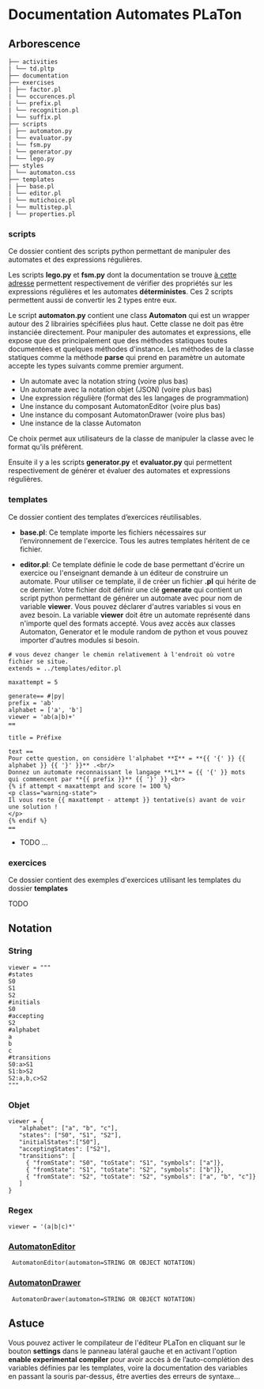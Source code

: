 # Documentation Automates PLaTon

## Arborescence

```
├── activities
| └── td.pltp
├── documentation
├── exercises
| ├── factor.pl
| └── occurences.pl
| └── prefix.pl
| └── recognition.pl
| └── suffix.pl
├── scripts
| ├── automaton.py
| └── evaluator.py
| └── fsm.py
| └── generator.py
| └── lego.py
├── styles
| └── automaton.css
├── templates
| ├── base.pl
| └── editor.pl
| └── mutichoice.pl
| └── multistep.pl
| └── properties.pl
```

### scripts
Ce dossier contient des scripts python permettant de manipuler des automates et des expressions régulières.

Les scripts **lego.py** et **fsm.py** dont la documentation se trouve [à cette adresse]('https://github.com/qntm/greenery') permettent respectivement de vérifier des propriétés sur les expressions régulières et les automates **déterministes**. Ces 2 scripts permettent aussi de convertir les 2 types entre eux.

Le script **automaton.py** contient  une class **Automaton** qui est un wrapper autour des 2 librairies spécifiées plus haut. Cette classe ne doit pas être instanciée directement. Pour manipuler des automates et expressions, elle expose que des principalement que des méthodes statiques toutes documentées et quelques méthodes d'instance. Les méthodes de la classe statiques comme la méthode **parse** qui prend en paramètre un automate accepte les types suivants comme premier argument.

- Un automate avec la notation string (voire plus bas)
- Un automate avec la notation objet (JSON) (voire plus bas)
- Une expression régulière (format des les langages de programmation)
- Une instance du composant AutomatonEditor (voire plus bas)
- Une instance du composant AutomatonDrawer (voire plus bas)
- Une instance de la classe Automaton

Ce choix permet aux utilisateurs de la classe de manipuler la classe avec le format qu'ils préfèrent.

Ensuite il y a les scripts **generator.py** et **evaluator.py** qui permettent respectivement de générer et évaluer des automates et expressions régulières. 

### templates
Ce dossier contient des templates d’exercices réutilisables.

- **base.pl**: Ce template importe les fichiers nécessaires sur l’environnement de l'exercice. Tous les autres templates héritent de ce fichier.

- **editor.pl**: Ce template définie le code de base permettant d'écrire un exercice ou l'enseignant demande à un éditeur de construire un automate. Pour utiliser ce template, il de créer un fichier **.pl** qui hérite de ce dernier. Votre fichier doit définir une clé **generate** qui contient un script python permettant de générer un automate avec pour nom de variable **viewer**. Vous pouvez déclarer d'autres variables si vous en avez besoin. La variable **viewer** doit être un automate représenté dans n'importe quel des formats accepté. Vous avez accès aux classes Automaton, Generator et le module random de python et vous pouvez importer d'autres modules si besoin.
```
# vous devez changer le chemin relativement à l'endroit où votre fichier se situe.
extends = ../templates/editor.pl

maxattempt = 5

generate== #|py|
prefix = 'ab'
alphabet = ['a', 'b']
viewer = 'ab(a|b)+'
==

title = Préfixe

text ==
Pour cette question, on considère l'alphabet **Σ** = **{{ '{' }} {{ alphabet }} {{ '}' }}** .<br/>
Donnez un automate reconnaissant le langage **L1** = {{ '{' }} mots qui commencent par **{{ prefix }}** {{ '}' }} <br>
{% if attempt < maxattempt and score != 100 %}
<p class="warning-state">
Il vous reste {{ maxattempt - attempt }} tentative(s) avant de voir une solution !
</p>
{% endif %}
==
```

- TODO ...

### exercices
Ce dossier contient des exemples d'exercices utilisant les templates du dossier **templates**

TODO

## Notation

### String
```
viewer = """
#states
S0
S1
S2
#initials
S0
#accepting
S2
#alphabet
a
b
c
#transitions
S0:a>S1
S1:b>S2
S2:a,b,c>S2
"""
```
### Objet
```
viewer = {
   "alphabet": ["a", "b", "c"],
   "states": ["S0", "S1", "S2"],
   "initialStates":["S0"],
   "acceptingStates": ["S2"],
   "transitions": [
     { "fromState": "S0", "toState": "S1", "symbols": ["a"]},
     { "fromState": "S1", "toState": "S2", "symbols": ["b"]},
     { "fromState": "S2", "toState": "S2", "symbols": ["a", "b", "c"]}
   ]
}
```
### Regex
```
viewer = '(a|b|c)*'
```

### [AutomatonEditor]('https://pl.u-pem.fr/components/automaton-editor')
```
 AutomatonEditor(automaton=STRING OR OBJECT NOTATION)
```

### [AutomatonDrawer]('https://pl.u-pem.fr/components/automaton-viewer')
```
 AutomatonDrawer(automaton=STRING OR OBJECT NOTATION)
```


## Astuce
Vous pouvez activer le compilateur de l'éditeur PLaTon en cliquant sur le bouton **settings** dans le panneau latéral gauche et en activant l'option **enable experimental compiler** pour avoir accès à de l’auto-complétion des variables définies par les templates, voire la documentation des variables en passant la souris par-dessus, être averties des erreurs de syntaxe...

